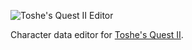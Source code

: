 ![Toshe's Quest II Editor](https://user-images.githubusercontent.com/6226898/119236959-4b285900-bb08-11eb-8445-8ece9be94cd6.png)

Character data editor for [Toshe's Quest II](https://github.com/1bengardner/toshes-quest-ii).
